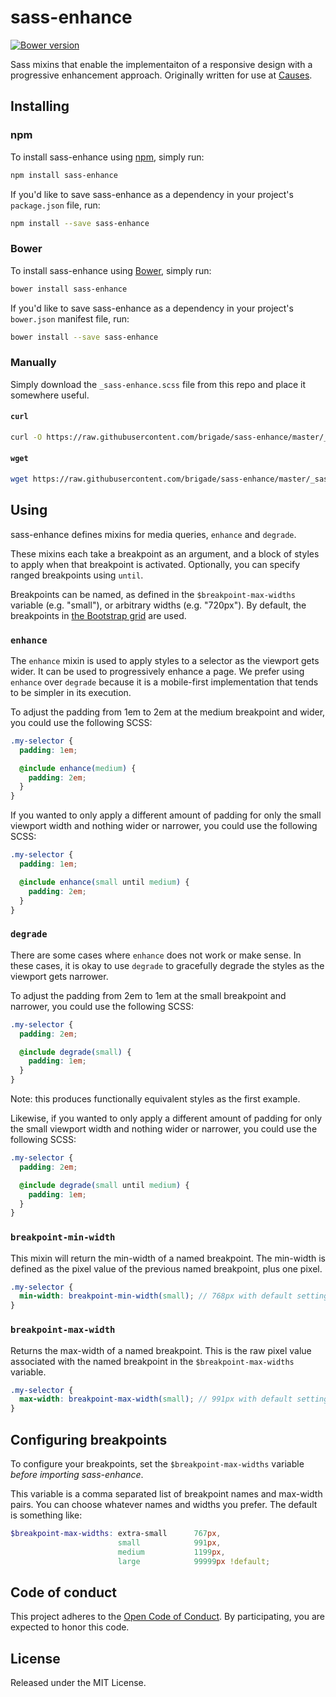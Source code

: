 # sass-enhance

[![Bower version](https://badge.fury.io/bo/sass-enhance.svg)](http://badge.fury.io/bo/sass-enhance)

Sass mixins that enable the implementaiton of a responsive design with a
progressive enhancement approach. Originally written for use at
[Causes](https://github.com/causes).

## Installing

### npm

To install sass-enhance using [npm](https://www.npmjs.org), simply run:

```bash
npm install sass-enhance
```

If you'd like to save sass-enhance as a dependency in your project's
`package.json` file, run:

```bash
npm install --save sass-enhance
```

### Bower

To install sass-enhance using [Bower](http://bower.io), simply run:

```bash
bower install sass-enhance
```

If you'd like to save sass-enhance as a dependency in your project's
`bower.json` manifest file, run:

```bash
bower install --save sass-enhance
```

### Manually

Simply download the `_sass-enhance.scss` file from this repo and place it
somewhere useful.

#### `curl`

```bash
curl -O https://raw.githubusercontent.com/brigade/sass-enhance/master/_sass-enhance.scss
```

#### `wget`

```bash
wget https://raw.githubusercontent.com/brigade/sass-enhance/master/_sass-enhance.scss
```

## Using

sass-enhance defines mixins for media queries, `enhance` and `degrade`.

These mixins each take a breakpoint as an argument, and a block of styles to
apply when that breakpoint is activated. Optionally, you can specify ranged
breakpoints using `until`.

Breakpoints can be named, as defined in the `$breakpoint-max-widths` variable
(e.g. "small"), or arbitrary widths (e.g. "720px"). By default, the
breakpoints in [the Bootstrap grid](http://getbootstrap.com/css/#grid) are used.

### `enhance`

The `enhance` mixin is used to apply styles to a selector as the viewport gets
wider. It can be used to progressively enhance a page. We prefer using
`enhance` over `degrade` because it is a mobile-first implementation that tends
to be simpler in its execution.

To adjust the padding from 1em to 2em at the medium breakpoint and wider, you
could use the following SCSS:

```scss
.my-selector {
  padding: 1em;

  @include enhance(medium) {
    padding: 2em;
  }
}
```

If you wanted to only apply a different amount of padding for only the small
viewport width and nothing wider or narrower, you could use the following SCSS:

```scss
.my-selector {
  padding: 1em;

  @include enhance(small until medium) {
    padding: 2em;
  }
}
```


### `degrade`

There are some cases where `enhance` does not work or make sense. In these
cases, it is okay to use `degrade` to gracefully degrade the styles as the
viewport gets narrower.

To adjust the padding from 2em to 1em at the small breakpoint and narrower,
you could use the following SCSS:

```scss
.my-selector {
  padding: 2em;

  @include degrade(small) {
    padding: 1em;
  }
}
```

Note: this produces functionally equivalent styles as the first example.

Likewise, if you wanted to only apply a different amount of padding for only
the small viewport width and nothing wider or narrower, you could use the
following SCSS:

```scss
.my-selector {
  padding: 2em;

  @include degrade(small until medium) {
    padding: 1em;
  }
}
```

### `breakpoint-min-width`

This mixin will return the min-width of a named breakpoint. The min-width is
defined as the pixel value of the previous named breakpoint, plus one pixel.

```scss
.my-selector {
  min-width: breakpoint-min-width(small); // 768px with default settings
}
```

### `breakpoint-max-width`

Returns the max-width of a named breakpoint. This is the raw pixel value
associated with the named breakpoint in the `$breakpoint-max-widths` variable.

```scss
.my-selector {
  max-width: breakpoint-max-width(small); // 991px with default settings
}
```

## Configuring breakpoints

To configure your breakpoints, set the `$breakpoint-max-widths` variable
*before importing sass-enhance*.

This variable is a comma separated list of breakpoint names and max-width
pairs. You can choose whatever names and widths you prefer. The default is
something like:

```scss
$breakpoint-max-widths: extra-small      767px,
                        small            991px,
                        medium           1199px,
                        large            99999px !default;
```

## Code of conduct

This project adheres to the [Open Code of Conduct][code-of-conduct]. By
participating, you are expected to honor this code.

[code-of-conduct]: https://github.com/brigade/code-of-conduct

## License

Released under the MIT License.

